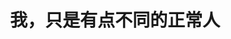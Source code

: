 ---
title: 我，只是有点不同的正常人
tags: [AS, 孤独症, 孤独, 孤独症谱系, Aspie]
color: warning
description: 孤独症谱系障碍人士与神经典型人士，都是独特而独立的个体。不论 NT 单方面教育 ASD 适应社会，还是 ASD 群体单方面呼吁 NT 对其包容，对另一方都是一种「压抑本能」、「过度适应」的行为。
external_url: http://mp.weixin.qq.com/s?__biz=MzIyMzgyMjY5NQ==&amp;mid=2247483825&amp;idx=2&amp;sn=ba32d43faf62a8cd732ec45b74df6f96&amp;chksm=e81917b9df6e9eafec0743559259540bbc553175f7ccbc80ca2bc4847cfe38c36339e812df6f&amp;scene=27#wechat_redirect
---